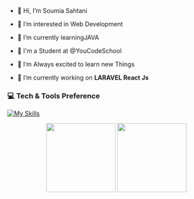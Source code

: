 - 👋 Hi, I’m Soumia Sahtani
- 👀 I’m interested in Web Development
- 🌱 I’m currently learningJAVA  
- 🏫 I'm a Student at @YouCodeSchool
- 💞️ I’m Always excited to learn new Things

- :telescope: I’m currently working on <strong>LARAVEL React Js</strong>
### 💻 Tech & Tools Preference

[![My Skills](https://skillicons.dev/icons?i=java,html,css,sass,js,php,laravel,reactjs,nodejs,postgresql,mongodb,bootstrap,mysql,tailwind,vscode,git,github,figma&theme=light)](https://skillicons.dev)

<p align="center">
<img src="https://github-readme-stats.vercel.app/api/top-langs/?username=Sahtani&layout=compact&title_color=fff&text_color=fff&bg_color=0D1117" height="160px" />
<img src="https://github-readme-stats.vercel.app/api?username=Sahtani&title_color=fff&text_color=fff&icon_color=F7DF1E&bg_color=0D1117&show_icons=true" height="160px"/>
</p>
